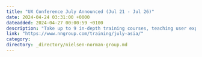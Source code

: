 ```yaml
---
title: "UX Conference July Announced (Jul 21 - Jul 26)"
date: 2024-04-24 03:31:00 +0000
dateadded: 2024-04-27 00:00:59 +0100
description: "Take up to 9 in-depth training courses, teaching user experience best practices for successful design. Live virtual training focused on long-lasting skills for UX professionals. July 22-27, 2024 (Asia/AU), July 21-26, 2024 (Americas)."
link: "https://www.nngroup.com/training/july-asia/"
category:
directory: _directory/nielsen-norman-group.md
---
```

